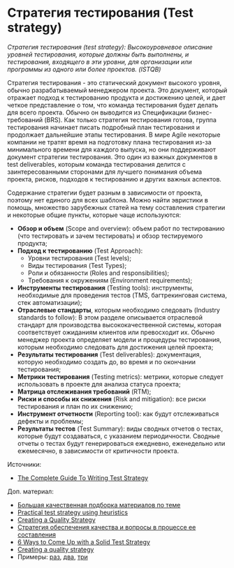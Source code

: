 # Стратегия тестирования (Test strategy)

_Стратегия тестирования (test strategy): Высокоуровневое описание уровней тестирования, которые должны быть выполнены, и тестирования, входящего в эти уровни, для организации или программы из одного или более проектов. (ISTQB)_

Стратегия тестирования - это статический документ высокого уровня, обычно разрабатываемый менеджером проекта. Это документ, который отражает подход к тестированию продукта и достижению целей, и дает четкое представление о том, что команда тестирования будет делать для всего проекта. Обычно он выводится из Спецификации бизнес-требований (BRS). Как только стратегия тестирования готова, группа тестирования начинает писать подробный план тестирования и продолжает дальнейшие этапы тестирования. В мире Agile некоторые компании не тратят время на подготовку плана тестирования из-за минимального времени для каждого выпуска, но они поддерживают документ стратегии тестирования. Это один из важных документов в test deliverables, которым команда тестирования делится с заинтересованными сторонами для лучшего понимания объема проекта, рисков, подходов к тестированию и других важных аспектов.

Содержание стратегии будет разным в зависимости от проекта, поэтому нет единого для всех шаблона. Можно найти эвристики в помощь, множество зарубежных статей на тему составления стратегии и некоторые общие пункты, которые чаще используются:

* **Обзор и объем** (Scope and overview): объем работ по тестированию (что тестировать и зачем тестировать) и обзор тестируемого продукта;
* **Подход к тестированию** (Test Approach):
  * Уровни тестирования (Test levels);
  * Виды тестирования (Test Types);
  * Роли и обязанности (Roles and responsibilities);
  * Требования к окружениям (Environment requirements);
* **Инструменты тестирования** (Testing tools): инструменты, необходимые для проведения тестов (TMS, багтрекинговая система, стек автоматизации);
* **Отраслевые стандарты**, которым необходимо следовать (Industry standards to follow): В этом разделе описывается отраслевой стандарт для производства высококачественной системы, которая соответствует ожиданиям клиентов или превосходит их. Обычно менеджер проекта определяет модели и процедуры тестирования, которым необходимо следовать для достижения целей проекта;
* **Результаты тестирования** (Test deliverables): документация, которую необходимо создать до, во время и по окончании тестирования;
* **Метрики тестирования** (Testing metrics): метрики, которые следует использовать в проекте для анализа статуса проекта;
* **Матрица отслеживания требований** (RTM);
* **Риски и способы их снижения** (Risk and mitigation): все риски тестирования и план по их снижению;
* **Инструмент отчетности** (Reporting tool): как будут отслеживаться дефекты и проблемы;
* **Результаты тестов** (Test Summary): виды сводных отчетов о тестах, которые будут создаваться, с указанием периодичности. Сводные отчеты о тестах будут генерироваться ежедневно, еженедельно или ежемесячно, в зависимости от критичности проекта.

Источники:

* [The Complete Guide To Writing Test Strategy](https://www.softwaretestingmaterial.com/test-strategy/)

Доп. материал:

* [Большая качественная подборка материалов по теме](https://www.huibschoots.nl/wordpress/?page\_id=441#strategy)
* [Practical test strategy using heuristics](https://huddle.eurostarsoftwaretesting.com/resources/test-management/practical-test-strategy-using-heuristics/)
* [Creating a Quality Strategy](https://thinkingtester.com/creating-a-quality-strategy/)
* [Стратегия обеспечения качества и вопросы в процессе ее составления](https://testengineer.ru/strategiya-obespecheniya-kachestva/)
* [6 Ways to Come Up with a Solid Test Strategy](https://blog.gurock.com/solid-test-strategy/)
* [Creating a quality strategy](https://theqalead.com/topics/creating-a-quality-strategy/)
* Примеры: [раз](https://www.experimentus.com/itm/15\_Project\_Test\_Strategy\_Agile.pdf), [два](https://strongqa.com/qa-portal/testing-docs-templates/test-strategy), [три](https://www.template.net/business/strategy-templates/sample-test-strategy-template/)
